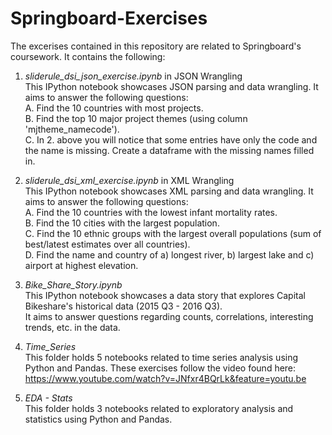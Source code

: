 # Springboard-Exercises

The excerises contained in this repository are related to Springboard's coursework. It contains the following:
  
  1. *sliderule_dsi_json_exercise.ipynb* in JSON Wrangling  
      This IPython notebook showcases JSON parsing and data wrangling. It aims to answer the following questions:  
          A. Find the 10 countries with most projects.  
          B. Find the top 10 major project themes (using column 'mjtheme_namecode').  
          C. In 2. above you will notice that some entries have only the code and the name is missing. Create a dataframe with the missing
          names filled in.  
         
  2. *sliderule_dsi_xml_exercise.ipynb* in XML Wrangling   
      This IPython notebook showcases XML parsing and data wrangling. It aims to answer the following questions:  
          A. Find the 10 countries with the lowest infant mortality rates.  
          B. Find the 10 cities with the largest population.  
          C. Find the 10 ethnic groups with the largest overall populations (sum of best/latest estimates over all countries).  
          D. Find the name and country of a) longest river, b) largest lake and c) airport at highest elevation.  
            
  3. *Bike_Share_Story.ipynb*  
      This IPython notebook showcases a data story that explores Capital Bikeshare's historical data (2015 Q3 - 2016 Q3).  
      It aims to answer questions regarding counts, correlations, interesting trends, etc. in the data.  
        
  4. *Time_Series*  
      This folder holds 5 notebooks related to time series analysis using Python and Pandas. These exercises follow the video found here: https://www.youtube.com/watch?v=JNfxr4BQrLk&feature=youtu.be  
      
  5. *EDA - Stats*  
      This folder holds 3 notebooks related to exploratory analysis and statistics using Python and Pandas.
     
